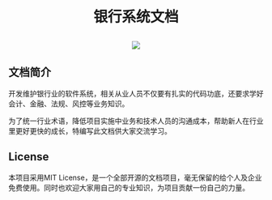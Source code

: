 <h1 align="center" style="margin: 30px 0 30px; font-weight: bold;">银行系统文档</h1>
<h4 align="center"></h4>
<p align="center">
<a href="https://github.com/wuchao961201/Banking-System-Doc/blob/main/LICENSE"><img src="https://img.shields.io/github/license/mashape/apistatus.svg"></a>
</p>

## 文档简介

开发维护银行业的软件系统，相关从业人员不仅要有扎实的代码功底，还要求学好会计、金融、法规、风控等业务知识。

为了统一行业术语，降低项目实施中业务和技术人员的沟通成本，帮助新人在行业里更好更快的成长，特编写此文档供大家交流学习。

## License

本项目采用MIT License，是一个全部开源的文档项目，毫无保留的给个人及企业免费使用。同时也欢迎大家用自己的专业知识，为项目贡献一份自己的力量。

